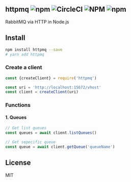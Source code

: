 httpmq ![npm](https://img.shields.io/npm/v/httpmq) ![CircleCI](https://img.shields.io/circleci/build/github/tutv/httpmq) ![NPM](https://img.shields.io/npm/l/httpmq) ![npm](https://img.shields.io/npm/dm/httpmq)
-------

RabbitMQ via HTTP in Node.js

Install
-------

```bash
npm install httpmq --save
# yarn add httpmq
```


### Create a client
```javascript
const {createClient} = require('httpmq')

const uri = 'http://localhost:15672/vhost'
const client = createClient(uri)
```


### Functions

#### 1. Queues
```javascript
// Get list queues
const queues = await client.listQueues()

// Get sepecific queue
const queue = await client.getQueue('queueName')
```

License
-------

MIT
